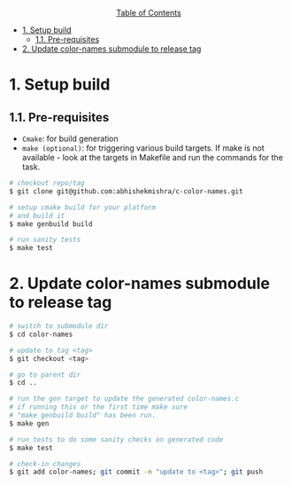 <p style="text-align: center"> <u> Table of Contents </u> </p>

- [1. Setup build](#1-setup-build)
  - [1.1. Pre-requisites](#11-pre-requisites)
- [2. Update color-names submodule to release tag](#2-update-color-names-submodule-to-release-tag)

# 1. Setup build

## 1.1. Pre-requisites

* `Cmake`: for build generation
* `make (optional)`: for triggering various build targets. If make is not
  available - look at the targets in Makefile and run the commands
  for the task.

```bash
# checkout repo/tag
$ git clone git@github.com:abhishekmishra/c-color-names.git

# setup cmake build for your platform
# and build it
$ make genbuild build

# run sanity tests
$ make test
```

# 2. Update color-names submodule to release tag

```bash
# switch to submodule dir
$ cd color-names

# update to tag <tag>
$ git checkout <tag>

# go to parent dir
$ cd ..

# run the gen target to update the generated color-names.c
# if running this or the first time make sure
# "make genbuild build" has been run.
$ make gen

# run tests to do some sanity checks on generated code
$ make test

# check-in changes
$ git add color-names; git commit -m "update to <tag>"; git push
```